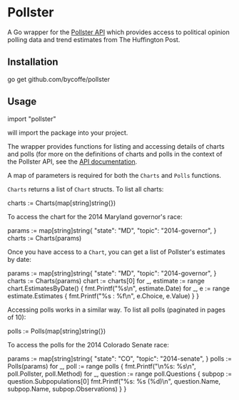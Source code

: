 # Pollster

A Go wrapper for the [Pollster API](http://elections.huffingtonpost.com/pollster/api) which provides access to political opinion polling data and trend estimates from The Huffington Post.

## Installation

  go get github.com/bycoffe/pollster

## Usage

  import "pollster"

will import the package into your project.

The wrapper provides functions for listing and accessing details of charts and polls (for more on the definitions of charts and polls in the context of the Pollster API, see the [API documentation](http://elections.huffingtonpost.com/pollster/api).

A map of parameters is required for both the `Charts` and `Polls` functions.

`Charts` returns a list of `Chart` structs. To list all charts:

  charts := Charts(map[string]string{})

To access the chart for the 2014 Maryland governor's race:

  params := map[string]string{
    "state": "MD",
    "topic": "2014-governor",
  }
  charts := Charts(params)

Once you have access to a `Chart`, you can get a list of Pollster's estimates by date:

  params := map[string]string{
    "state": "MD",
    "topic": "2014-governor",
  }
  charts := Charts(params)
  chart := charts[0]
  for _, estimate := range chart.EstimatesByDate() {
    fmt.Printf("%s\n", estimate.Date)
    for _, e := range estimate.Estimates {
      fmt.Printf("%s : %f\n", e.Choice, e.Value)
    }
  }

Accessing polls works in a similar way. To list all polls (paginated in pages of 10):

  polls := Polls(map[string]string{})

To access the polls for the 2014 Colorado Senate race:

  params := map[string]string{
    "state": "CO",
    "topic": "2014-senate",
  }
  polls := Polls(params)
  for _, poll := range polls {
    fmt.Printf("\n%s: %s\n", poll.Pollster, poll.Method)
    for _, question := range poll.Questions {
      subpop := question.Subpopulations[0]
      fmt.Printf("%s: %s (%d)\n", question.Name, subpop.Name, subpop.Observations)
    }
  }
